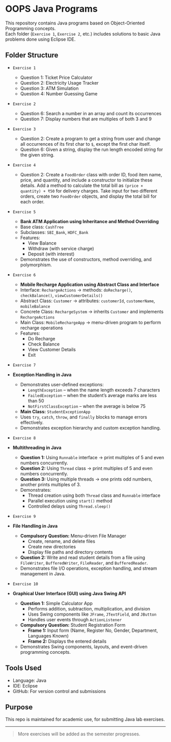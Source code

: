 # OOPS Java Programs 

This repository contains Java programs based on Object-Oriented Programming concepts.  
Each folder (`Exercise 1`, `Exercise 2`, etc.) includes solutions to basic Java problems done using Eclipse IDE.

## Folder Structure

- `Exercise 1`  
  - Question 1: Ticket Price Calculator 
  - Question 2: Electricity Usage Tracker  
  - Question 3: ATM Simulation  
  - Question 4: Number Guessing Game  

- `Exercise 2`
  - Question 6: Search a number in an array and count its occurrences  
  - Question 7: Display numbers that are multiples of both 3 and 9
 
- `Exercise 3`  
  - Question 2: Create a program to get a string from user and change all occurrences of its first char to `$`, except the first char itself.  
  - Question 6: Given a string, display the run length encoded string for the given string.

- `Exercise 4`  
  - Question 2: Create a `FoodOrder` class with order ID, food item name, price, and quantity, and include a constructor to initialize these details. Add a method to       calculate the total bill as `(price × quantity) + ₹50` for delivery charges. Take input for two different orders, create two `FoodOrder` objects, and display the total bill for each order.

- `Exercise 5`
  - **Bank ATM Application using Inheritance and Method Overriding**  
  - Base class: `CashTree`  
  - Subclasses: `SBI_Bank`, `HDFC_Bank`  
  - Features:  
    - View Balance  
    - Withdraw (with service charge)  
    - Deposit (with interest)  
  - Demonstrates the use of constructors, method overriding, and polymorphism.
   
- `Exercise 6`
  - **Mobile Recharge Application using Abstract Class and Interface**  
  - Interface: `RechargeActions` → methods: `doRecharge()`, `checkBalance()`, `viewCustomerDetails()`  
  - Abstract Class: `Customer` → attributes: `customerId`, `customerName`, `mobileBalance`  
  - Concrete Class: `RechargeSystem` → inherits `Customer` and implements `RechargeActions`  
  - Main Class: `MobileRechargeApp` → menu-driven program to perform recharge operations  
  - Features:  
    - Do Recharge  
    - Check Balance  
    - View Customer Details  
    - Exit
      
-  `Exercise 7`  
- **Exception Handling in Java**  
  - Demonstrates user-defined exceptions:  
    - `LengthException` – when the name length exceeds 7 characters  
    - `FailedException` – when the student’s average marks are less than 50  
    - `NotFirstClassException` – when the average is below 75  
  - **Main Class:** `StudentExceptionApp`  
  - Uses `try`, `catch`, `throw`, and `finally` blocks to manage errors effectively.  
  - Demonstrates exception hierarchy and custom exception handling.  

-  `Exercise 8`  
- **Multithreading in Java**  
  - **Question 1:** Using `Runnable` interface → print multiples of 5 and even numbers concurrently.  
  - **Question 2:** Using `Thread` class → print multiples of 5 and even numbers concurrently.  
  - **Question 3:** Using multiple threads → one prints odd numbers, another prints multiples of 3.  
  - Demonstrates:  
    - Thread creation using both `Thread` class and `Runnable` interface  
    - Parallel execution using `start()` method  
    - Controlled delays using `Thread.sleep()`  

-  `Exercise 9` 
- **File Handling in Java**  
  - **Compulsory Question:** Menu-driven File Manager  
    - Create, rename, and delete files  
    - Create new directories  
    - Display file paths and directory contents  
  - **Question 2:** Write and read student details from a file using  
    `FileWriter`, `BufferedWriter`, `FileReader`, and `BufferedReader`.  
  - Demonstrates file I/O operations, exception handling, and stream management in Java.  

-  `Exercise 10`
- **Graphical User Interface (GUI) using Java Swing API**  
  - **Question 1:** Simple Calculator App  
    - Performs addition, subtraction, multiplication, and division  
    - Uses Swing components like `JFrame`, `JTextField`, and `JButton`  
    - Handles user events through `ActionListener`  
  - **Compulsory Question:** Student Registration Form  
    - **Frame 1:** Input form (Name, Register No, Gender, Department, Languages Known)  
    - **Frame 2:** Displays the entered details  
  - Demonstrates Swing components, layouts, and event-driven programming concepts.  


## Tools Used
- Language: Java  
- IDE: Eclipse  
- GitHub: For version control and submissions  

## Purpose
This repo is maintained for academic use, for submitting Java lab exercises.

---

> More exercises will be added as the semester progresses.
